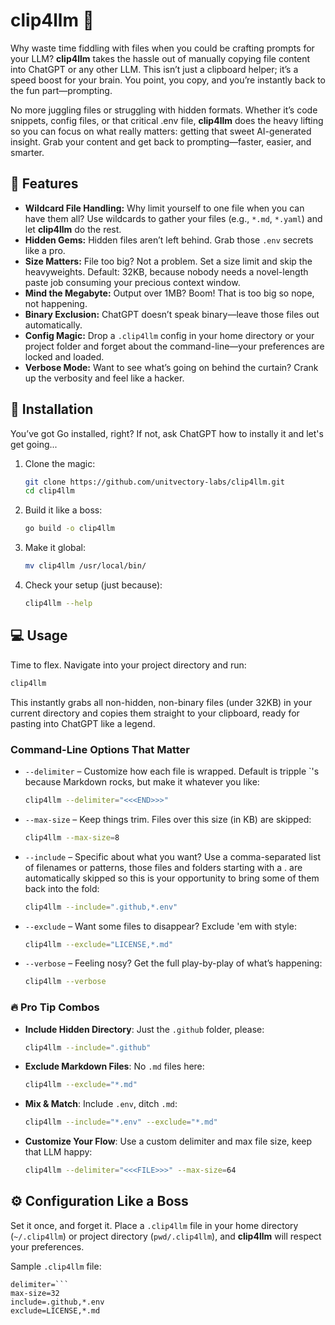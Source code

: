 # clip4llm 🚀

Why waste time fiddling with files when you could be crafting prompts for your LLM? **clip4llm** takes the hassle out of manually copying file content into ChatGPT or any other LLM. This isn’t just a clipboard helper; it’s a speed boost for your brain. You point, you copy, and you’re instantly back to the fun part—prompting.

No more juggling files or struggling with hidden formats. Whether it’s code snippets, config files, or that critical .env file, **clip4llm** does the heavy lifting so you can focus on what really matters: getting that sweet AI-generated insight. Grab your content and get back to prompting—faster, easier, and smarter.

## 🌟 Features

- **Wildcard File Handling:** Why limit yourself to one file when you can have them all? Use wildcards to gather your files (e.g., `*.md`, `*.yaml`) and let **clip4llm** do the rest.
- **Hidden Gems:** Hidden files aren’t left behind. Grab those `.env` secrets like a pro.
- **Size Matters:** File too big? Not a problem. Set a size limit and skip the heavyweights. Default: 32KB, because nobody needs a novel-length paste job consuming your precious context window.
- **Mind the Megabyte:** Output over 1MB? Boom! That is too big so nope, not happening.
- **Binary Exclusion:** ChatGPT doesn’t speak binary—leave those files out automatically.
- **Config Magic:** Drop a `.clip4llm` config in your home directory or your project folder and forget about the command-line—your preferences are locked and loaded.
- **Verbose Mode:** Want to see what’s going on behind the curtain? Crank up the verbosity and feel like a hacker.

## 🔧 Installation

You’ve got Go installed, right? If not, ask ChatGPT how to instally it and let's get going...

1. Clone the magic:

   ```bash
   git clone https://github.com/unitvectory-labs/clip4llm.git
   cd clip4llm
   ```

2. Build it like a boss:

   ```bash
   go build -o clip4llm
   ```

3. Make it global:

   ```bash
   mv clip4llm /usr/local/bin/
   ```

4. Check your setup (just because):

   ```bash
   clip4llm --help
   ```

## 💻 Usage

Time to flex. Navigate into your project directory and run:

```bash
clip4llm
```

This instantly grabs all non-hidden, non-binary files (under 32KB) in your current directory and copies them straight to your clipboard, ready for pasting into ChatGPT like a legend.

### Command-Line Options That Matter

- `--delimiter` – Customize how each file is wrapped. Default is tripple `'s because Markdown rocks, but make it whatever you like:

  ```bash
  clip4llm --delimiter="<<<END>>>"
  ```

- `--max-size` – Keep things trim. Files over this size (in KB) are skipped:

  ```bash
  clip4llm --max-size=8
  ```

- `--include` – Specific about what you want? Use a comma-separated list of filenames or patterns, those files and folders starting with a . are automatically skipped so this is your opportunity to bring some of them back into the fold:

  ```bash
  clip4llm --include=".github,*.env"
  ```

- `--exclude` – Want some files to disappear? Exclude 'em with style:

  ```bash
  clip4llm --exclude="LICENSE,*.md"
  ```

- `--verbose` – Feeling nosy? Get the full play-by-play of what’s happening:

  ```bash
  clip4llm --verbose
  ```

### 🔥 Pro Tip Combos

- **Include Hidden Directory**: Just the `.github` folder, please:

  ```bash
  clip4llm --include=".github"
  ```

- **Exclude Markdown Files**: No `.md` files here:

  ```bash
  clip4llm --exclude="*.md"
  ```

- **Mix & Match**: Include `.env`, ditch `.md`:

  ```bash
  clip4llm --include="*.env" --exclude="*.md"
  ```

- **Customize Your Flow**: Use a custom delimiter and max file size, keep that LLM happy:

  ```bash
  clip4llm --delimiter="<<<FILE>>>" --max-size=64
  ```

## ⚙️ Configuration Like a Boss

Set it once, and forget it. Place a `.clip4llm` file in your home directory (`~/.clip4llm`) or project directory (`pwd/.clip4llm`), and **clip4llm** will respect your preferences.

Sample `.clip4llm` file:

```properties
delimiter=```
max-size=32
include=.github,*.env
exclude=LICENSE,*.md
```
